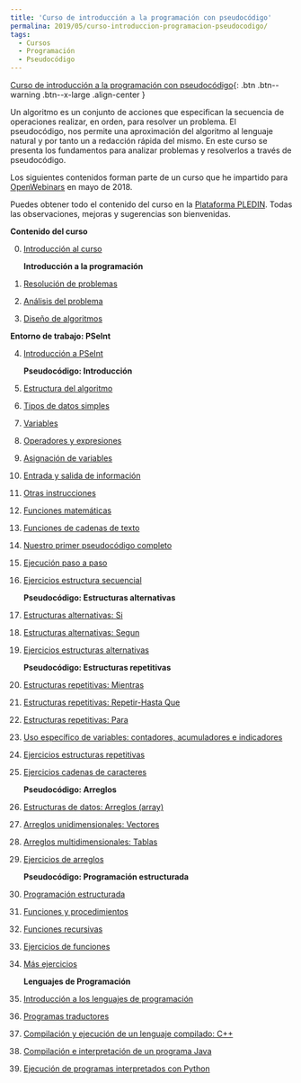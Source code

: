 ```yaml
---
title: 'Curso de introducción a la programación con pseudocódigo'
permalina: 2019/05/curso-introduccion-programacion-pseudocodigo/
tags:
  - Cursos
  - Programación
  - Pseudocódigo
---
```

[Curso de introducción a la programación con pseudocódigo](https://plataforma.josedomingo.org/pledin/cursos/programacion/){: .btn .btn--warning .btn--x-large .align-center }

Un algoritmo es un conjunto de acciones que especifican la secuencia de operaciones realizar, en orden, para resolver un problema. El pseudocódigo, nos permite una aproximación del algoritmo al lenguaje natural y por tanto un a redacción rápida del mismo. En este curso se presenta los fundamentos para analizar problemas y resolverlos a través de pseudocódigo.

Los siguientes contenidos forman parte de un curso que he impartido para [OpenWebinars](https://openwebinars.net/cursos/introduccion-programacion/) en mayo de 2018.

Puedes obtener todo el contenido del curso en la [Plataforma PLEDIN](https://plataforma.josedomingo.org/pledin/cursos/programacion/).
Todas las observaciones, mejoras y sugerencias son bienvenidas.

**Contenido del curso**

0. [Introducción al curso](https://plataforma.josedomingo.org/pledin/cursos/programacion/curso/u0/u0.pdf)

    **Introducción a la programación**

1. [Resolución de problemas](https://plataforma.josedomingo.org/pledin/cursos/programacion/curso/u01)
2. [Análisis del problema](https://plataforma.josedomingo.org/pledin/cursos/programacion/curso/u02)
3. [Diseño de algoritmos](https://plataforma.josedomingo.org/pledin/cursos/programacion/curso/u03)

<!--more-->

  **Entorno de trabajo: PSeInt**

4. [Introducción a PSeInt](https://plataforma.josedomingo.org/pledin/cursos/programacion/curso/u04)

    **Pseudocódigo: Introducción**

5. [Estructura del algoritmo](https://plataforma.josedomingo.org/pledin/cursos/programacion/curso/u05)
6. [Tipos de datos simples](https://plataforma.josedomingo.org/pledin/cursos/programacion/curso/u06)
7. [Variables](https://plataforma.josedomingo.org/pledin/cursos/programacion/curso/u07)
8. [Operadores y expresiones](https://plataforma.josedomingo.org/pledin/cursos/programacion/curso/u08)
9. [Asignación de variables](https://plataforma.josedomingo.org/pledin/cursos/programacion/curso/u09)
10. [Entrada y salida de información](https://plataforma.josedomingo.org/pledin/cursos/programacion/curso/u10)
11. [Otras instrucciones](https://plataforma.josedomingo.org/pledin/cursos/programacion/curso/u11)
12. [Funciones matemáticas](https://plataforma.josedomingo.org/pledin/cursos/programacion/curso/u12)
13. [Funciones de cadenas de texto](https://plataforma.josedomingo.org/pledin/cursos/programacion/curso/u13)
14. [Nuestro primer pseudocódigo completo](https://plataforma.josedomingo.org/pledin/cursos/programacion/curso/u14)
15. [Ejecución paso a paso](https://plataforma.josedomingo.org/pledin/cursos/programacion/curso/u15)
16. [Ejercicios estructura secuencial](https://plataforma.josedomingo.org/pledin/cursos/programacion/curso/u16)

    **Pseudocódigo: Estructuras alternativas**

17. [Estructuras alternativas: Si](https://plataforma.josedomingo.org/pledin/cursos/programacion/curso/u17)
18. [Estructuras alternativas: Segun](https://plataforma.josedomingo.org/pledin/cursos/programacion/curso/u18)
19. [Ejercicios estructuras alternativas](https://plataforma.josedomingo.org/pledin/cursos/programacion/curso/u19)

    **Pseudocódigo: Estructuras repetitivas**

20. [Estructuras repetitivas: Mientras](https://plataforma.josedomingo.org/pledin/cursos/programacion/curso/u20)
21. [Estructuras repetitivas: Repetir-Hasta Que](https://plataforma.josedomingo.org/pledin/cursos/programacion/curso/u21)
22. [Estructuras repetitivas: Para](https://plataforma.josedomingo.org/pledin/cursos/programacion/curso/u22)
23. [Uso específico de variables: contadores, acumuladores e indicadores](https://plataforma.josedomingo.org/pledin/cursos/programacion/curso/u23)
24. [Ejercicios estructuras repetitivas](https://plataforma.josedomingo.org/pledin/cursos/programacion/curso/u24)
25. [Ejercicios cadenas de caracteres](https://plataforma.josedomingo.org/pledin/cursos/programacion/curso/u25)

    **Pseudocódigo: Arreglos**

26. [Estructuras de datos: Arreglos (array)](https://plataforma.josedomingo.org/pledin/cursos/programacion/curso/u26)
27. [Arreglos unidimensionales: Vectores](https://plataforma.josedomingo.org/pledin/cursos/programacion/curso/u27)
28. [Arreglos multidimensionales: Tablas](https://plataforma.josedomingo.org/pledin/cursos/programacion/curso/u28)
29. [Ejercicios de arreglos](https://plataforma.josedomingo.org/pledin/cursos/programacion/curso/u29)

    **Pseudocódigo: Programación estructurada**

30. [Programación estructurada](https://plataforma.josedomingo.org/pledin/cursos/programacion/curso/u30)
31. [Funciones y procedimientos](https://plataforma.josedomingo.org/pledin/cursos/programacion/curso/u31)
32. [Funciones recursivas](https://plataforma.josedomingo.org/pledin/cursos/programacion/curso/u32)
33. [Ejercicios de funciones](https://plataforma.josedomingo.org/pledin/cursos/programacion/curso/u33)
34. [Más ejercicios](https://plataforma.josedomingo.org/pledin/cursos/programacion/curso/u34)

    **Lenguajes de Programación**

35. [Introducción a los lenguajes de programación](https://plataforma.josedomingo.org/pledin/cursos/programacion/curso/u35)
36. [Programas traductores](https://plataforma.josedomingo.org/pledin/cursos/programacion/curso/u36)
37. [Compilación y ejecución de un lenguaje compilado: C++](https://plataforma.josedomingo.org/pledin/cursos/programacion/curso/u37)
38. [Compilación e interpretación de un programa Java](https://plataforma.josedomingo.org/pledin/cursos/programacion/curso/u38)
39. [Ejecución de programas interpretados con Python](https://plataforma.josedomingo.org/pledin/cursos/programacion/curso/u39)


